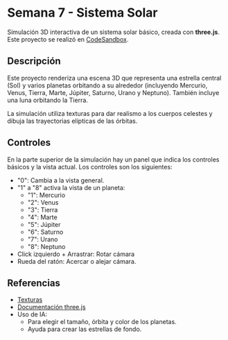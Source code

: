 # Semana 7 - Sistema Solar
Simulación 3D interactiva de un sistema solar básico, creada con **three.js**. Este proyecto se realizó en [CodeSandbox](https://codesandbox.io/p/sandbox/ig2526-s7-entrega-jm3klw).

## Descripción
Este proyecto renderiza una escena 3D que representa una estrella central (Sol) y varios planetas orbitando a su alrededor (incluyendo Mercurio, Venus, Tierra, Marte, Júpiter, Saturno, Urano y Neptuno). También incluye una luna orbitando la Tierra.

La simulación utiliza texturas para dar realismo a los cuerpos celestes y dibuja las trayectorias elípticas de las órbitas.

## Controles
En la parte superior de la simulación hay un panel que indica los controles básicos y la vista actual. Los controles son los siguientes:
- "0": Cambia a la vista general.
- "1" a "8" activa la vista de un planeta:
  - "1": Mercurio
  - "2": Venus
  - "3": Tierra
  - "4": Marte
  - "5": Júpiter
  - "6": Saturno
  - "7": Urano
  - "8": Neptuno
- Click izquierdo + Arrastrar: Rotar cámara
- Rueda del ratón: Acercar o alejar cámara.

## Referencias
- [Texturas](https://planetpixelemporium.com/earth.html)
- [Documentación three.js](https://threejs.org/manual/#en/creating-a-scene)
- Uso de IA:
    - Para elegir el tamaño, órbita y color de los planetas.
    - Ayuda para crear las estrellas de fondo.